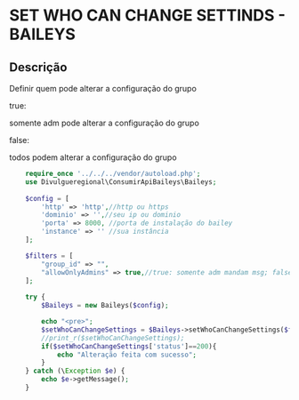 #  SET WHO CAN CHANGE SETTINDS - BAILEYS

## Descrição
Definir quem pode alterar a configuração do grupo<br>
<p>true: </p> somente adm pode alterar a configuração do grupo
<p>false: </p> todos podem alterar a configuração do grupo

```php
    require_once '../../../vendor/autoload.php';
    use Divulgueregional\ConsumirApiBaileys\Baileys;
    
    $config = [
        'http' => 'http',//http ou https
        'dominio' => '',//seu ip ou dominio
        'porta' => 8000, //porta de instalação do bailey
        'instance' => '' //sua instância
    ];

    $filters = [
        "group_id" => "",
        "allowOnlyAdmins" => true,//true: somente adm mandam msg; false: todos enviam msg
    ];
    
    try {
        $Baileys = new Baileys($config);

        echo "<pre>";
        $setWhoCanChangeSettings = $Baileys->setWhoCanChangeSettings($filters);
        //print_r($setWhoCanChangeSettings);
        if($setWhoCanChangeSettings['status']==200){
            echo "Alteração feita com sucesso";
        }
    } catch (\Exception $e) {
        echo $e->getMessage();
    }
```